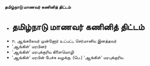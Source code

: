 **தமிழ்நாடு மாணவர் கணினித் திட்டம்**
- # தமிழ்நாடு மாணவர் கணினித் திட்டம்
- n. ஆங்கலேயர் முன்னோர் உட்பட்ட செர்மானிய இனத்தவர்
- 'ஆங்கிள்' மரபினர்
- 'ஆங்கிள்' மரபுக்குரிய கிளைமொழி
- 'ஆங்கிள்' மரபின் பேச்சு வழக்கு. (பெ.) 'ஆங்கிள்' மரபுக்குரிய.

